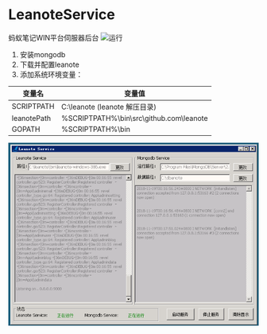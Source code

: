 # LeanoteService
蚂蚁笔记WIN平台伺服器后台
![运行](https://img.shields.io/badge/%E8%BF%90%E8%A1%8C-%E6%AD%A3%E5%B8%B8-brightgreen.svg)

1. 安装mongodb
2. 下载并配置leanote
3. 添加系统环境变量：

| 变量名 | 变量值 |
| -- | -- |
| SCRIPTPATH | C:\leanote (leanote 解压目录) |
| leanotePath | %SCRIPTPATH%\bin\src\github.com\leanote |
| GOPATH | %SCRIPTPATH%\bin |

![截图](https://github.com/veluxa/LeanoteService/raw/master/Screenshot.png)
